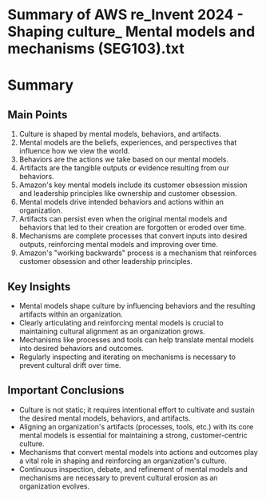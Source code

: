 # Summary of AWS re_Invent 2024 - Shaping culture_ Mental models and mechanisms (SEG103).txt

# Summary

## Main Points

1. Culture is shaped by mental models, behaviors, and artifacts.
2. Mental models are the beliefs, experiences, and perspectives that influence how we view the world.
3. Behaviors are the actions we take based on our mental models.
4. Artifacts are the tangible outputs or evidence resulting from our behaviors.
5. Amazon's key mental models include its customer obsession mission and leadership principles like ownership and customer obsession.
6. Mental models drive intended behaviors and actions within an organization.
7. Artifacts can persist even when the original mental models and behaviors that led to their creation are forgotten or eroded over time.
8. Mechanisms are complete processes that convert inputs into desired outputs, reinforcing mental models and improving over time.
9. Amazon's "working backwards" process is a mechanism that reinforces customer obsession and other leadership principles.

## Key Insights

- Mental models shape culture by influencing behaviors and the resulting artifacts within an organization.
- Clearly articulating and reinforcing mental models is crucial to maintaining cultural alignment as an organization grows.
- Mechanisms like processes and tools can help translate mental models into desired behaviors and outcomes.
- Regularly inspecting and iterating on mechanisms is necessary to prevent cultural drift over time.

## Important Conclusions

- Culture is not static; it requires intentional effort to cultivate and sustain the desired mental models, behaviors, and artifacts.
- Aligning an organization's artifacts (processes, tools, etc.) with its core mental models is essential for maintaining a strong, customer-centric culture.
- Mechanisms that convert mental models into actions and outcomes play a vital role in shaping and reinforcing an organization's culture.
- Continuous inspection, debate, and refinement of mental models and mechanisms are necessary to prevent cultural erosion as an organization evolves.